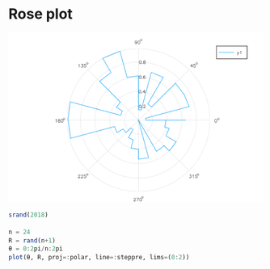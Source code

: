 # Rose plot

![rose.png](figures/rose.png)

```julia
srand(2018)

n = 24
R = rand(n+1)
θ = 0:2pi/n:2pi
plot(θ, R, proj=:polar, line=:steppre, lims=(0:2))
```
